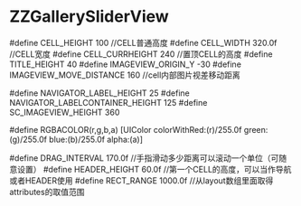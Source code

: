 ZZGallerySliderView
===================
#define CELL_HEIGHT 100 //CELL普通高度
#define CELL_WIDTH 320.0f //CELL宽度
#define CELL_CURRHEIGHT 240 //置顶CELL的高度
#define TITLE_HEIGHT 40
#define IMAGEVIEW_ORIGIN_Y -30
#define IMAGEVIEW_MOVE_DISTANCE 160 //cell内部图片视差移动距离

#define NAVIGATOR_LABEL_HEIGHT 25
#define NAVIGATOR_LABELCONTAINER_HEIGHT 125
#define SC_IMAGEVIEW_HEIGHT 360

#define RGBACOLOR(r,g,b,a) [UIColor colorWithRed:(r)/255.0f green:(g)/255.0f blue:(b)/255.0f alpha:(a)]

#define DRAG_INTERVAL 170.0f //手指滑动多少距离可以滚动一个单位（可随意设置）
#define HEADER_HEIGHT 60.0f //第一个CELL的高度，可以当作导航或者HEADER使用 
#define RECT_RANGE 1000.0f //从layout数组里面取得attributes的取值范围
